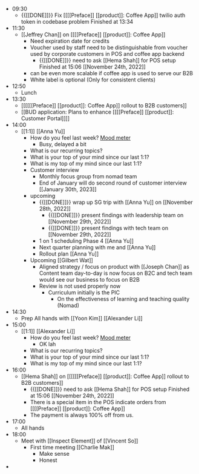 - 09:30
    - {{[[DONE]]}}  Fix [[[[Preface]] [[product]]: Coffee App]] twilio auth token in codebase problem Finished at 13:34 
- 11:30
    - [[Jeffrey Chan]] on [[[[Preface]] [[product]]: Coffee App]]
        - Need expiration date for credits
        - Voucher used by staff need to be distinguishable from voucher used by corporate customers in POS and coffee app backend
            - {{[[DONE]]}} need to ask [[Hema Shah]] for POS setup Finished at 15:06 [[November 24th, 2022]]
        - can be even more scalable if coffee app is used to serve our B2B
        - White label is optional (Only for consistent clients)
- 12:50
    - Lunch
- 13:30
    - [[[[[[Preface]] [[product]]: Coffee App]] rollout to B2B customers]]
    - [[BUD application: Plans to enhance [[[[Preface]] [[product]]: Customer Portal]]]]
- 14:00
    - [[1:1]] [[Anna Yu]]
        - How do you feel last week? [Mood meter](https://docs.google.com/spreadsheets/d/1S09bR1Auj6DvPvcmK30CCWBzk8ycyaUAFgsVqLDd35U/edit#gid=0)
            - Busy, delayed a bit
        - What is our recurring topics?
        - What is your top of your mind since our last 1:1?
        - What is my top of my mind since our last 1:1?
        - Customer interview
            - Monthly focus group from nomad team
            - End of January will do second round of customer interview [[January 30th, 2023]]
        - upcoming
            - {{[[DONE]]}}  wrap up SG trip with [[Anna Yu]] on [[November 28th, 2022]] 
                - {{[[DONE]]}}  present findings with leadership team on [[November 29th, 2022]]
                - {{[[DONE]]}}  present findings with tech team on [[November 29th, 2022]]
            - 1 on 1 scheduling Phase 4 [[Anna Yu]]
            - Next quarter planning with me and [[Anna Yu]]
            - Rollout plan [[Anna Yu]]
        - Upcoming [[Gilbert Wat]]
            - Aligned strategy / focus on product with [[Joseph Chan]] as Content team day-to-day is now focus on B2C and tech team would see our business to focus on B2B
            - Review is not used properly now
                - Curriculum initially is the PIC
                    - On the effectiveness of learning and teaching quality (Nomad)
- 14:30
    - Prep All hands with [[Yoon Kim]] [[Alexander Li]]
- 15:00
    - [[1:1]] [[Alexander Li]]
        - How do you feel last week? [Mood meter](https://docs.google.com/spreadsheets/d/1S09bR1Auj6DvPvcmK30CCWBzk8ycyaUAFgsVqLDd35U/edit#gid=0)
            - OK lah
        - What is our recurring topics?
        - What is your top of your mind since our last 1:1?
        - What is my top of my mind since our last 1:1?
- 16:00
    - [[Hema Shah]] on [[[[[[Preface]] [[product]]: Coffee App]] rollout to B2B customers]]
        - {{[[DONE]]}} need to ask [[Hema Shah]] for POS setup Finished at 15:06 [[November 24th, 2022]]
        - There is a special item in the POS indicate orders from [[[[Preface]] [[product]]: Coffee App]]
        - The payment is always 100% off from us.
- 17:00
    - All hands
- 18:00
    - Meet with [[Inspect Element]] of [[Vincent So]]
        - First time meeting [[Charlie Mak]]
            - Make sense
            - Honest
- 
